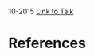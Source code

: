 

10-2015
[Link to Talk](https://www.churchofjesuschrist.org/study/general-conference/2015/10/priesthood-session?lang=eng)



# References
